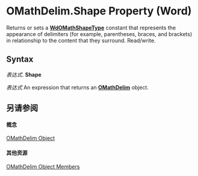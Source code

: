 
# OMathDelim.Shape Property (Word)

Returns or sets a  **[WdOMathShapeType](efbe0c3a-ee03-f385-5875-35a5e97a2aea.md)** constant that represents the appearance of delimiters (for example, parentheses, braces, and brackets) in relationship to the content that they surround. Read/write.


## Syntax

 _表达式_. **Shape**

 _表达式_ An expression that returns an **[OMathDelim](6c203045-a0e0-6bf7-d8c7-01e991a3a168.md)** object.


## 另请参阅


#### 概念


[OMathDelim Object](6c203045-a0e0-6bf7-d8c7-01e991a3a168.md)
#### 其他资源


[OMathDelim Object Members](http://msdn.microsoft.com/library/b31d4866-5c38-9b49-ee74-7cf7dc371056%28Office.15%29.aspx)